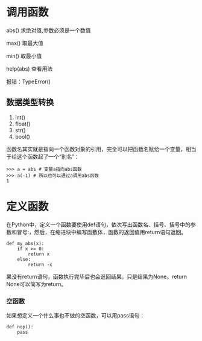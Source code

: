 # 调用函数

abs\(\)  求绝对值,参数必须是一个数值

max\(\)  取最大值

min\(\)   取最小值

help\(abs\)  查看用法

报错：TypeError\(\)

## 数据类型转换

1. int\(\)
2. float\(\)
3. str\(\)
4. bool\(\)

函数名其实就是指向一个函数对象的引用，完全可以把函数名赋给一个变量，相当于给这个函数起了一个“别名”：

```
>>> a = abs # 变量a指向abs函数
>>> a(-1) # 所以也可以通过a调用abs函数
1
```

# 定义函数

在Python中，定义一个函数要使用def语句，依次写出函数名、括号、括号中的参数和冒号:，然后，在缩进块中编写函数体，函数的返回值用return语句返回。

```
def my_abs(x):
    if x >= 0:
        return x
    else:
        return -x
```

果没有return语句，函数执行完毕后也会返回结果，只是结果为None。return None可以简写为return。

### 空函数

如果想定义一个什么事也不做的空函数，可以用pass语句：

```
def nop():
    pass
```



